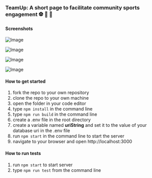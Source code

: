 ### TeamUp: A short page to facilitate community sports engagement :soccer: :basketball: :football:

#### Screenshots

![Image](screenshots/hompage1.png)

![Image](screenshots/hompage2.png)

![Image](screenshots/hompage3.png)

![Image](screenshots/hompage4.png)


#### How to get started
1) fork the repo to your own repository
2) clone the repo to your own machine
3) open the folder in your code editor
4) type `npm install` in the command line
5) type `npm run build` in the command line
6) create a .env file in the root directory
7) create a variable named **uriString** and set it to the value of your database uri in the .env file
8) run `npm start` in the command line to start the server
9) navigate to your browser and open http://localhost:3000

#### How to run tests
1) run `npm start` to start server
2) type `npm run test` from the command line



